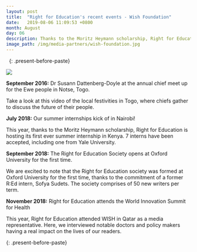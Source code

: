 ```yaml
---
layout: post
title:  "Right for Education's recent events - Wish Foundation"
date:   2019-08-06 11:09:53 +0800
month: August
day: 06
description: Thanks to the Moritz Heymann scholarship, Right for Education is hosting its first ever summer internship in Kenya. 7 interns have been accepted, including one from Yale University.
image_path: /img/media-partners/wish-foundation.jpg
---
```


&nbsp;
{: .present-before-paste}
<div class="img_wrap text-center pb-3">
	<img src="{{site.baseurl}}/img/media-partners/wish-foundation.jpg" class="img-fluid">
</div>

<div class="content_wrap">
	<p><strong class="font-weight-bold">September 2016:</strong> Dr Susann Dattenberg-Doyle at the annual chief meet up for the Ewe people in Notse, Togo.</p>
	<p class="font-italic">Take a look at this video of the local festivities in Togo, where chiefs gather to discuss the future of their people.</p></div>

<div class="content_wrap">
	<p><strong class="font-weight-bold">July 2018:</strong> Our summer internships kick of in Nairobi!</p>
	<p>This year, thanks to the Moritz Heymann scholarship, Right for Education is hosting its first ever summer internship in Kenya. 7 interns have been accepted, including one from Yale University.</p></div>

<div class="content_wrap">
	<p><strong class="font-weight-bold">September 2018:</strong> The Right for Education Society opens at Oxford University for the first time.</p>
	<p>We are excited to note that the Right for Education society was formed at Oxford University for the first time, thanks to the commitment of a former R:Ed intern, Sofya Sudets. The society comprises of 50 new writers per term.</p></div>

<div class="content_wrap">
	<p><strong class="font-weight-bold">November 2018:</strong> Right for Education attends the World Innovation Summit for Health</p>
	<p>This year, Right for Education attended WISH in Qatar as a media representative. Here, we interviewed notable doctors and policy makers having a real impact on the lives of our readers.</p> </div>


{: .present-before-paste}

